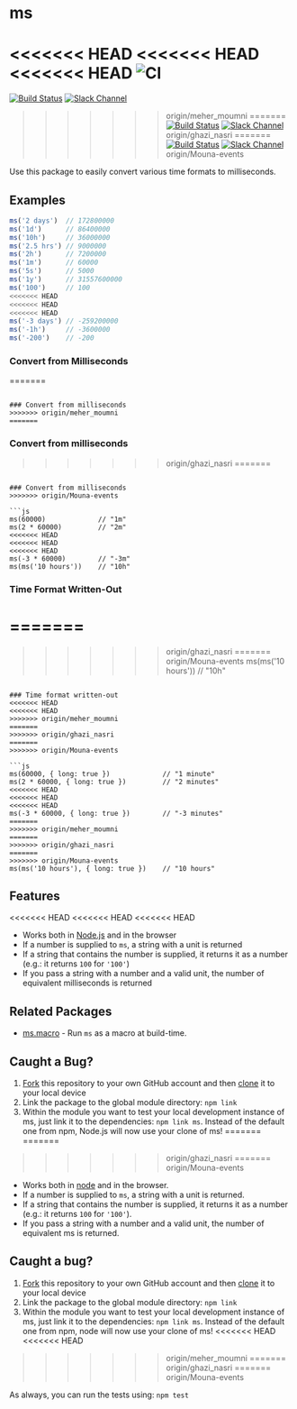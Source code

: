 # ms

<<<<<<< HEAD
<<<<<<< HEAD
<<<<<<< HEAD
![CI](https://github.com/vercel/ms/workflows/CI/badge.svg)
=======
[![Build Status](https://travis-ci.org/zeit/ms.svg?branch=master)](https://travis-ci.org/zeit/ms)
[![Slack Channel](http://zeit-slackin.now.sh/badge.svg)](https://zeit.chat/)
>>>>>>> origin/meher_moumni
=======
[![Build Status](https://travis-ci.org/zeit/ms.svg?branch=master)](https://travis-ci.org/zeit/ms)
[![Slack Channel](http://zeit-slackin.now.sh/badge.svg)](https://zeit.chat/)
>>>>>>> origin/ghazi_nasri
=======
[![Build Status](https://travis-ci.org/zeit/ms.svg?branch=master)](https://travis-ci.org/zeit/ms)
[![Slack Channel](http://zeit-slackin.now.sh/badge.svg)](https://zeit.chat/)
>>>>>>> origin/Mouna-events

Use this package to easily convert various time formats to milliseconds.

## Examples

```js
ms('2 days')  // 172800000
ms('1d')      // 86400000
ms('10h')     // 36000000
ms('2.5 hrs') // 9000000
ms('2h')      // 7200000
ms('1m')      // 60000
ms('5s')      // 5000
ms('1y')      // 31557600000
ms('100')     // 100
<<<<<<< HEAD
<<<<<<< HEAD
<<<<<<< HEAD
ms('-3 days') // -259200000
ms('-1h')     // -3600000
ms('-200')    // -200
```

### Convert from Milliseconds
=======
```

### Convert from milliseconds
>>>>>>> origin/meher_moumni
=======
```

### Convert from milliseconds
>>>>>>> origin/ghazi_nasri
=======
```

### Convert from milliseconds
>>>>>>> origin/Mouna-events

```js
ms(60000)             // "1m"
ms(2 * 60000)         // "2m"
<<<<<<< HEAD
<<<<<<< HEAD
<<<<<<< HEAD
ms(-3 * 60000)        // "-3m"
ms(ms('10 hours'))    // "10h"
```

### Time Format Written-Out
=======
=======
>>>>>>> origin/ghazi_nasri
=======
>>>>>>> origin/Mouna-events
ms(ms('10 hours'))    // "10h"
```

### Time format written-out
<<<<<<< HEAD
<<<<<<< HEAD
>>>>>>> origin/meher_moumni
=======
>>>>>>> origin/ghazi_nasri
=======
>>>>>>> origin/Mouna-events

```js
ms(60000, { long: true })             // "1 minute"
ms(2 * 60000, { long: true })         // "2 minutes"
<<<<<<< HEAD
<<<<<<< HEAD
<<<<<<< HEAD
ms(-3 * 60000, { long: true })        // "-3 minutes"
=======
>>>>>>> origin/meher_moumni
=======
>>>>>>> origin/ghazi_nasri
=======
>>>>>>> origin/Mouna-events
ms(ms('10 hours'), { long: true })    // "10 hours"
```

## Features

<<<<<<< HEAD
<<<<<<< HEAD
<<<<<<< HEAD
- Works both in [Node.js](https://nodejs.org) and in the browser
- If a number is supplied to `ms`, a string with a unit is returned
- If a string that contains the number is supplied, it returns it as a number (e.g.: it returns `100` for `'100'`)
- If you pass a string with a number and a valid unit, the number of equivalent milliseconds is returned

## Related Packages

- [ms.macro](https://github.com/knpwrs/ms.macro) - Run `ms` as a macro at build-time.

## Caught a Bug?

1. [Fork](https://help.github.com/articles/fork-a-repo/) this repository to your own GitHub account and then [clone](https://help.github.com/articles/cloning-a-repository/) it to your local device
2. Link the package to the global module directory: `npm link`
3. Within the module you want to test your local development instance of ms, just link it to the dependencies: `npm link ms`. Instead of the default one from npm, Node.js will now use your clone of ms!
=======
=======
>>>>>>> origin/ghazi_nasri
=======
>>>>>>> origin/Mouna-events
- Works both in [node](https://nodejs.org) and in the browser.
- If a number is supplied to `ms`, a string with a unit is returned.
- If a string that contains the number is supplied, it returns it as a number (e.g.: it returns `100` for `'100'`).
- If you pass a string with a number and a valid unit, the number of equivalent ms is returned.

## Caught a bug?

1. [Fork](https://help.github.com/articles/fork-a-repo/) this repository to your own GitHub account and then [clone](https://help.github.com/articles/cloning-a-repository/) it to your local device
2. Link the package to the global module directory: `npm link`
3. Within the module you want to test your local development instance of ms, just link it to the dependencies: `npm link ms`. Instead of the default one from npm, node will now use your clone of ms!
<<<<<<< HEAD
<<<<<<< HEAD
>>>>>>> origin/meher_moumni
=======
>>>>>>> origin/ghazi_nasri
=======
>>>>>>> origin/Mouna-events

As always, you can run the tests using: `npm test`
